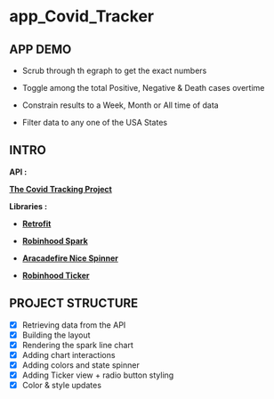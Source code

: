# app_Covid_Tracker

## APP DEMO

- Scrub through th egraph to get the exact numbers

- Toggle among the total Positive, Negative & Death cases overtime

- Constrain results to a Week, Month or All time of data

- Filter data to any one of the USA States


## INTRO

**API :**

[**The Covid Tracking Project**](https://covidtracking.com/data/api)


**Libraries :** 

- [**Retrofit**](https://square.github.io/retrofit/)

- [**Robinhood Spark**](https://github.com/robinhood/spark)

- [**Aracadefire Nice Spinner**](https://github.com/arcadefire/nice-spinner)

- [**Robinhood Ticker**](https://github.com/robinhood/ticker)


## PROJECT STRUCTURE

- [x]  Retrieving data from the API
- [x]  Building the layout
- [x]  Rendering the spark line chart
- [x]  Adding chart interactions
- [x]  Adding colors and state spinner
- [x]  Adding Ticker view + radio button styling
- [x]  Color & style updates
